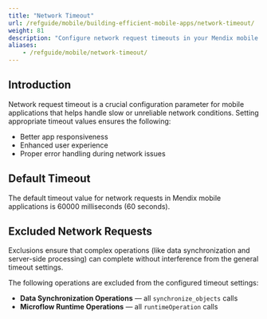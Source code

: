 ```yaml
---
title: "Network Timeout"
url: /refguide/mobile/building-efficient-mobile-apps/network-timeout/
weight: 81
description: "Configure network request timeouts in your Mendix mobile apps to handle slow network conditions."
aliases:
    - /refguide/mobile/network-timeout/
---
```


## Introduction

Network request timeout is a crucial configuration parameter for mobile applications that helps handle slow or unreliable network conditions. Setting appropriate timeout values ensures the following:

* Better app responsiveness
* Enhanced user experience
* Proper error handling during network issues

## Default Timeout

The default timeout value for network requests in Mendix mobile applications is 60000 milliseconds (60 seconds).

## Excluded Network Requests

Exclusions ensure that complex operations (like data synchronization and server-side processing) can complete without interference from the general timeout settings.

The following operations are excluded from the configured timeout settings:

* **Data Synchronization Operations** — all `synchronize_objects` calls
* **Microflow Runtime Operations** — all `runtimeOperation` calls